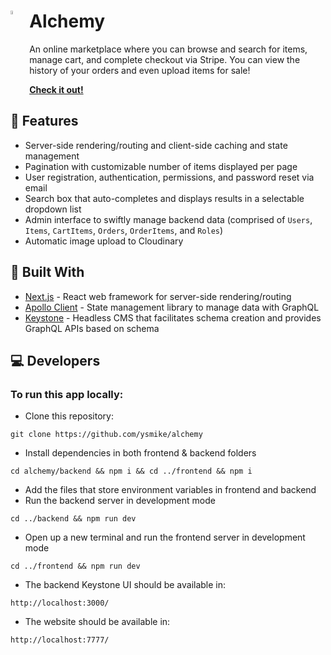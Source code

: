 # <img src="https://raw.githubusercontent.com/ysmike/alchemy/master/frontend/public/static/favicon.ico" style="float:left; width:4%; margin-right:10px;"/> Alchemy

An online marketplace where you can browse and search for items, manage cart,
and complete checkout via Stripe. You can view the history of your orders and
even upload items for sale!

<a href="https://alchemy.bond/" target="_blank" >**Check it out!**</a>

## 🎨 Features
- Server-side rendering/routing and client-side caching and state management
- Pagination with customizable number of items displayed per page
- User registration, authentication, permissions, and password reset via email
- Search box that auto-completes and displays results in a selectable dropdown list
- Admin interface to swiftly manage backend data (comprised of `Users`, `Items`, `CartItems`, `Orders`, `OrderItems`, and `Roles`)
- Automatic image upload to Cloudinary

## 🔩 Built With

- [Next.js](https://nextjs.org/) - React web framework for server-side rendering/routing
- [Apollo Client](https://www.apollographql.com/docs/react/) - State management library to manage data with GraphQL
- [Keystone](https://keystonejs.com/) - Headless CMS that facilitates schema creation and provides GraphQL APIs based on schema
  
## 💻 Developers
### To run this app locally:
- Clone this repository:
```
git clone https://github.com/ysmike/alchemy
```

- Install dependencies in both frontend & backend folders
```
cd alchemy/backend && npm i && cd ../frontend && npm i
```

- Add the files that store environment variables in frontend and backend 
- Run the backend server in development mode
```
cd ../backend && npm run dev
```
- Open up a new terminal and run the frontend server in development mode
```
cd ../frontend && npm run dev
```

- The backend Keystone UI should be available in:

```
http://localhost:3000/
```

- The website should be available in:

```
http://localhost:7777/
```